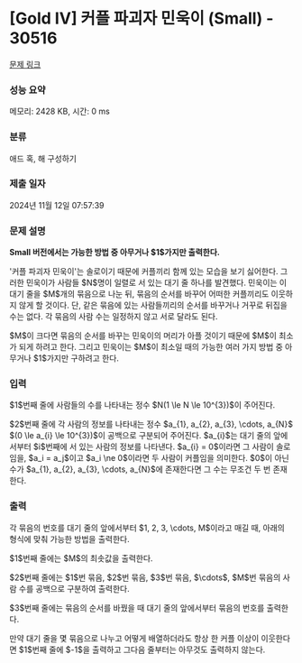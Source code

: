 # [Gold IV] 커플 파괴자 민욱이 (Small) - 30516 

[문제 링크](https://www.acmicpc.net/problem/30516) 

### 성능 요약

메모리: 2428 KB, 시간: 0 ms

### 분류

애드 혹, 해 구성하기

### 제출 일자

2024년 11월 12일 07:57:39

### 문제 설명

<p><strong>Small 버전에서는 가능한 방법 중 아무거나 $1$가지만 출력한다.</strong></p>

<p>'커플 파괴자 민욱이'는 솔로이기 때문에 커플끼리 함께 있는 모습을 보기 싫어한다. 그러한 민욱이가 사람들 $N$명이 일렬로 서 있는 대기 줄 하나를 발견했다. 민욱이는 이 대기 줄을 $M$개의 묶음으로 나눈 뒤, 묶음의 순서를 바꾸어 어떠한 커플끼리도 이웃하지 않게 할 것이다. 단, 같은 묶음에 있는 사람들끼리의 순서를 바꾸거나 거꾸로 뒤집을 수는 없다. 각 묶음의 사람 수는 일정하지 않고 서로 달라도 된다.</p>

<p>$M$이 크다면 묶음의 순서를 바꾸는 민욱이의 머리가 아플 것이기 때문에 $M$이 최소가 되게 하려고 한다. 그리고 민욱이는 $M$이 최소일 때의 가능한 여러 가지 방법 중 아무거나 $1$가지만 구하려고 한다.</p>

### 입력 

 <p>$1$번째 줄에 사람들의 수를 나타내는 정수 $N(1 \le N \le 10^{3})$이 주어진다.</p>

<p>$2$번째 줄에 각 사람의 정보를 나타내는 정수 $a_{1}, a_{2}, a_{3}, \cdots, a_{N}$ $(0 \le a_{i} \le 10^{3})$이 공백으로 구분되어 주어진다. $a_{i}$는 대기 줄의 앞에서부터 $i$번째에 서 있는 사람의 정보를 나타낸다. $a_{i} = 0$이라면 그 사람이 솔로임을, $a_i = a_j$이고 $a_i \ne 0$이라면 두 사람이 커플임을 의미한다. $0$이 아닌 수가 $a_{1}, a_{2}, a_{3}, \cdots, a_{N}$에 존재한다면 그 수는 무조건 두 번 존재한다.</p>

### 출력 

 <p>각 묶음의 번호를 대기 줄의 앞에서부터 $1, 2, 3, \cdots, M$이라고 매길 때, 아래의 형식에 맞춰 가능한 방법을 출력한다.</p>

<p>$1$번째 줄에는 $M$의 최솟값을 출력한다.</p>

<p>$2$번째 줄에는 $1$번 묶음, $2$번 묶음, $3$번 묶음, $\cdots$, $M$번 묶음의 사람 수를 공백으로 구분하여 출력한다.</p>

<p>$3$번째 줄에는 묶음의 순서를 바꿨을 때 대기 줄의 앞에서부터 묶음의 번호를 출력한다.</p>

<p>만약 대기 줄을 몇 묶음으로 나누고 어떻게 배열하더라도 항상 한 커플 이상이 이웃한다면 $1$번째 줄에 $-1$을 출력하고 그다음 줄부터는 아무것도 출력하지 않는다.</p>

